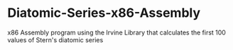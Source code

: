 # Diatomic-Series-x86-Assembly
x86 Assembly program using the Irvine Library that calculates the first 100 values of Stern's diatomic series
